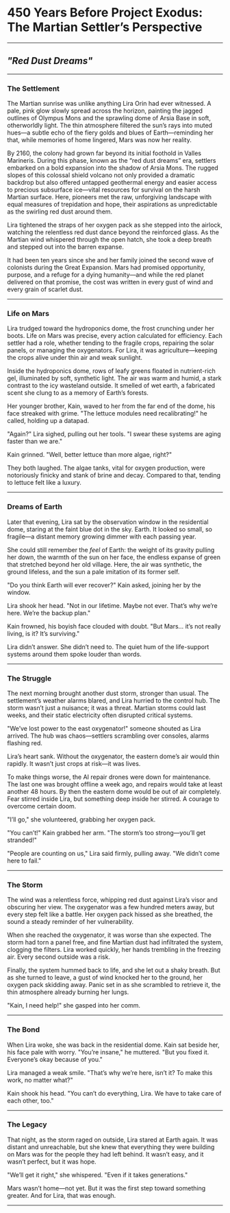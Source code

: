 # 450 Years Before Project Exodus: The Martian Settler’s Perspective

---

## *"Red Dust Dreams"*

---

### The Settlement

The Martian sunrise was unlike anything Lira Orin had ever witnessed. A pale, pink glow slowly spread across the horizon, painting the jagged outlines of Olympus Mons and the sprawling dome of Arsia Base in soft, otherworldly light. The thin atmosphere filtered the sun’s rays into muted hues—a subtle echo of the fiery golds and blues of Earth—reminding her that, while memories of home lingered, Mars was now her reality.

By 2160, the colony had grown far beyond its initial foothold in Valles Marineris. During this phase, known as the “red dust dreams” era, settlers embarked on a bold expansion into the shadow of Arsia Mons. The rugged slopes of this colossal shield volcano not only provided a dramatic backdrop but also offered untapped geothermal energy and easier access to precious subsurface ice—vital resources for survival on the harsh Martian surface. Here, pioneers met the raw, unforgiving landscape with equal measures of trepidation and hope, their aspirations as unpredictable as the swirling red dust around them.

Lira tightened the straps of her oxygen pack as she stepped into the airlock, watching the relentless red dust dance beyond the reinforced glass. As the Martian wind whispered through the open hatch, she took a deep breath and stepped out into the barren expanse.

It had been ten years since she and her family joined the second wave of colonists during the Great Expansion. Mars had promised opportunity, purpose, and a refuge for a dying humanity—and while the red planet delivered on that promise, the cost was written in every gust of wind and every grain of scarlet dust.

---

### Life on Mars

Lira trudged toward the hydroponics dome, the frost crunching under her boots. Life on Mars was precise, every action calculated for efficiency. Each settler had a role, whether tending to the fragile crops, repairing the solar panels, or managing the oxygenators. For Lira, it was agriculture—keeping the crops alive under thin air and weak sunlight.

Inside the hydroponics dome, rows of leafy greens floated in nutrient-rich gel, illuminated by soft, synthetic light. The air was warm and humid, a stark contrast to the icy wasteland outside. It smelled of wet earth, a fabricated scent she clung to as a memory of Earth’s forests.

Her younger brother, Kain, waved to her from the far end of the dome, his face streaked with grime. "The lettuce modules need recalibrating!" he called, holding up a datapad.

"Again?" Lira sighed, pulling out her tools. "I swear these systems are aging faster than we are."

Kain grinned. "Well, better lettuce than more algae, right?"

They both laughed. The algae tanks, vital for oxygen production, were notoriously finicky and stank of brine and decay. Compared to that, tending to lettuce felt like a luxury.

---

### Dreams of Earth

Later that evening, Lira sat by the observation window in the residential dome, staring at the faint blue dot in the sky. Earth. It looked so small, so fragile—a distant memory growing dimmer with each passing year.

She could still remember the *feel* of Earth: the weight of its gravity pulling her down, the warmth of the sun on her face, the endless expanse of green that stretched beyond her old village. Here, the air was synthetic, the ground lifeless, and the sun a pale imitation of its former self.

"Do you think Earth will ever recover?" Kain asked, joining her by the window.

Lira shook her head. "Not in our lifetime. Maybe not ever. That’s why we’re here. We’re the backup plan."

Kain frowned, his boyish face clouded with doubt. "But Mars… it’s not really living, is it? It’s surviving."

Lira didn’t answer. She didn’t need to. The quiet hum of the life-support systems around them spoke louder than words.

---

### The Struggle

The next morning brought another dust storm, stronger than usual. The settlement’s weather alarms blared, and Lira hurried to the control hub. The storm wasn’t just a nuisance; it was a threat. Martian storms could last weeks, and their static electricity often disrupted critical systems.

"We’ve lost power to the east oxygenator!" someone shouted as Lira arrived. The hub was chaos—settlers scrambling over consoles, alarms flashing red.

Lira’s heart sank. Without the oxygenator, the eastern dome’s air would thin rapidly. It wasn’t just crops at risk—it was lives.

To make things worse, the AI repair drones were down for maintenance. The last one was brought offline a week ago, and repairs would take at least another 48 hours. By then the eastern dome would be out of air completely. Fear stirred inside Lira, but something deep inside her stirred. A courage to overcome certain doom.

"I’ll go," she volunteered, grabbing her oxygen pack.

"You can’t!" Kain grabbed her arm. "The storm’s too strong—you’ll get stranded!"

"People are counting on us," Lira said firmly, pulling away. "We didn’t come here to fail."

---

### The Storm

The wind was a relentless force, whipping red dust against Lira’s visor and obscuring her view. The oxygenator was a few hundred meters away, but every step felt like a battle. Her oxygen pack hissed as she breathed, the sound a steady reminder of her vulnerability.

When she reached the oxygenator, it was worse than she expected. The storm had torn a panel free, and fine Martian dust had infiltrated the system, clogging the filters. Lira worked quickly, her hands trembling in the freezing air. Every second outside was a risk.

Finally, the system hummed back to life, and she let out a shaky breath. But as she turned to leave, a gust of wind knocked her to the ground, her oxygen pack skidding away. Panic set in as she scrambled to retrieve it, the thin atmosphere already burning her lungs.

"Kain, I need help!" she gasped into her comm.

---

### The Bond

When Lira woke, she was back in the residential dome. Kain sat beside her, his face pale with worry. "You’re insane," he muttered. "But you fixed it. Everyone’s okay because of you."

Lira managed a weak smile. "That’s why we’re here, isn’t it? To make this work, no matter what?"

Kain shook his head. "You can’t do everything, Lira. We have to take care of each other, too."

---

### The Legacy

That night, as the storm raged on outside, Lira stared at Earth again. It was distant and unreachable, but she knew that everything they were building on Mars was for the people they had left behind. It wasn’t easy, and it wasn’t perfect, but it was hope.

"We’ll get it right," she whispered. "Even if it takes generations."

Mars wasn’t home—not yet. But it was the first step toward something greater. And for Lira, that was enough.

---
